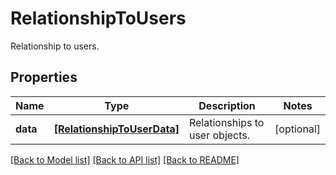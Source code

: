 # RelationshipToUsers

Relationship to users.
## Properties
Name | Type | Description | Notes
------------ | ------------- | ------------- | -------------
**data** | [**[RelationshipToUserData]**](RelationshipToUserData.md) | Relationships to user objects. | [optional] 

[[Back to Model list]](README.md#documentation-for-models) [[Back to API list]](README.md#documentation-for-api-endpoints) [[Back to README]](README.md)


